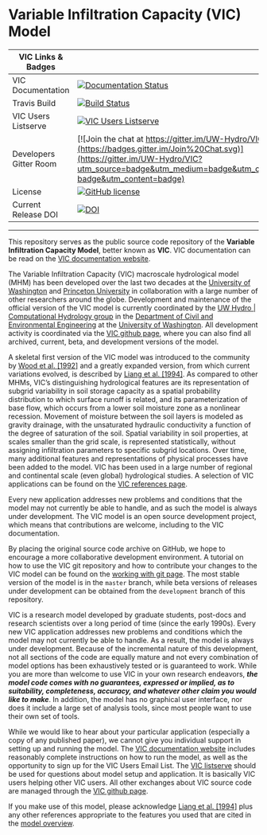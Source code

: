 # Variable Infiltration Capacity (VIC) Model

| VIC Links & Badges              |                                                                             |
|------------------------|----------------------------------------------------------------------------------------------------------------------------------------------------------------------------------------------------------|
| VIC Documentation      | [![Documentation Status](https://readthedocs.org/projects/vic/badge/?version=latest)](http://vic.readthedocs.org/en/latest/)                                                                             |
| Travis Build           | [![Build Status](https://travis-ci.org/UW-Hydro/VIC.png?branch=develop)](https://travis-ci.org/UW-Hydro/VIC)                                                                                             |
| VIC Users Listserve    | [![VIC Users Listserve](https://img.shields.io/badge/VIC%20Users%20Listserve-Active-blue.svg)](https://mailman.u.washington.edu/mailman/listinfo/vic_users)                                              |
| Developers Gitter Room | [![Join the chat at https://gitter.im/UW-Hydro/VIC](https://badges.gitter.im/Join%20Chat.svg)](https://gitter.im/UW-Hydro/VIC?utm_source=badge&utm_medium=badge&utm_campaign=pr-badge&utm_content=badge) |
| License                | [![GitHub license](https://img.shields.io/badge/license-GPLv2-blue.svg)](https://raw.githubusercontent.com/UW-Hydro/VIC/master/LICENSE.txt)                                                              |
| Current Release DOI    | [![DOI](https://zenodo.org/badge/doi/10.5281/zenodo.56057.svg)](http://dx.doi.org/10.5281/zenodo.56057) |

----------

This repository serves as the public source code repository of the **Variable Infiltration Capacity Model**, better known as **VIC**. VIC documentation can be read on the [VIC documentation website](http://vic.readthedocs.org).

The Variable Infiltration Capacity (VIC) macroscale hydrological model (MHM) has been developed over the last two decades at the [University of Washington](http://hydro.washington.edu) and [Princeton University](http://hydrology.princeton.edu) in collaboration with a large number of other researchers around the globe. Development and maintenance of the official version of the VIC model is currently coordinated by the [UW Hydro | Computational Hydrology group](http://www.hydro.washington.edu) in the [Department of Civil and Environmental Engineering](http://www.ce.washington.edu) at the [University of Washington](http://www.washington.edu). All development activity is coordinated via the [VIC github page](https://github.com/UW-Hydro/VIC), where you can also find all archived, current, beta, and development versions of the model.

A skeletal first version of the VIC model was introduced to the community by [Wood et al. [1992]](http://dx.doi.org/10.1029/91JD01786) and a greatly expanded version, from which current variations evolved, is described by [Liang et al. [1994]](http://dx.doi.org/10.1029/94jd00483). As compared to other MHMs, VIC’s distinguishing hydrological features are its representation of subgrid variability in soil storage capacity as a spatial probability distribution to which surface runoff is related, and its parameterization of base flow, which occurs from a lower soil moisture zone as a nonlinear recession. Movement of moisture between the soil layers is modeled as gravity drainage, with the unsaturated hydraulic conductivity a function of the degree of saturation of the soil. Spatial variability in soil properties, at scales smaller than the grid scale, is represented statistically, without assigning infiltration parameters to specific subgrid locations. Over time, many additional features and representations of physical processes have been added to the model. VIC has been used in a large number of regional and continental scale (even global) hydrological studies. A selection of VIC applications can be found on the [VIC references page](http://vic.readthedocs.org/en/latest/Documentation/References/).

Every new application addresses new problems and conditions that the model may not currently be able to handle, and as such the model is always under development. The VIC model is an open source development project, which means that contributions are welcome, including to the VIC documentation.

By placing the original source code archive on GitHub, we hope to encourage a more collaborative development environment. A tutorial on how to use the VIC git repository and how to contribute your changes to the VIC model can be found on the [working with git page](http://vic.readthedocs.org/en/latest/Development/working-with-git/). The most stable version of the model is in the `master` branch, while beta versions of releases under development can be obtained from the `development` branch of this repository.

VIC is a research model developed by graduate students, post-docs and research scientists over a long period of time (since the early 1990s). Every new VIC application addresses new problems and conditions which the model may not currently be able to handle. As a result, the model is always under development. Because of the incremental nature of this development, not all sections of the code are equally mature and not every combination of model options has been exhaustively tested or is guaranteed to work. While you are more than welcome to use VIC in your own research endeavors, _**the model code comes with no guarantees, expressed or implied, as to suitability, completeness, accuracy, and whatever other claim you would like to make**_. In addition, the model has no graphical user interface, nor does it include a large set of analysis tools, since most people want to use their own set of tools.

While we would like to hear about your particular application (especially a copy of any published paper), we cannot give you individual support in setting up and running the model. The [VIC documentation website](http://vic.readthedocs.org) includes reasonably complete instructions on how to run the model, as well as the opportunity to sign up for the VIC Users Email List. The [VIC listserve](https://mailman.u.washington.edu/mailman/listinfo/vic_users) should be used for questions about model setup and application. It is basically VIC users helping other VIC users. All other exchanges about VIC source code are managed through the [VIC github page](https://github.com/UW-Hydro/VIC).

If you make use of this model, please acknowledge [Liang et al. [1994]](http://dx.doi.org/10.1029/94jd00483) plus any other references appropriate to the features you used that are cited in the [model overview](http://vic.readthedocs.org/en/latest/Overview/ModelOverview/).
